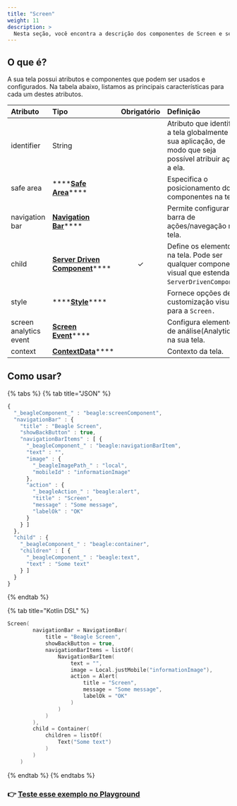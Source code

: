```yaml
---
title: "Screen"
weight: 11
description: >
  Nesta seção, você encontra a descrição dos componentes de Screen e seus atributos.
---
```


## O que é?

A sua tela possui atributos e componentes que podem ser usados e configurados. Na tabela abaixo, listamos as principais características para cada um destes atributos. 

| **Atributo** | **Tipo** | Obrigatório | **Definição** |
| :--- | :--- | :---: | :--- |
| identifier | String |   | Atributo que identifica a tela globalmente na sua aplicação, de modo que seja possível atribuir ações a ela. |
| safe area | \*\*\*\*[**Safe Area**](safe-area.md)\*\*\*\* |   | Especifica o posicionamento dos componentes na tela. |
| navigation bar | [**Navigation Bar**](./#navigation-bar)\*\*\*\* |   | Permite configurar a barra de ações/navegação na tela. |
| child | [**Server Driven Component**](../componentes/)\*\*\*\* | ✓ | Define os elementos na tela. Pode ser qualquer componente visual que estenda de `ServerDrivenComponent`. |
| style | \*\*\*\*[**Style**](../widget.md#atributos-do-style)\*\*\*\* |   | Fornece opções de customização visual para a `Screen.` |
| screen analytics event | [**Screen Event**](../analytics.md#opcao-screenview)\*\*\*\* |   | Configura elementos de análise\(Analytics\) na sua tela. |
| context | [**ContextData**](../contexto.md)\*\*\*\* |   | Contexto da tela. |

## Como usar?

{% tabs %}
{% tab title="JSON" %}
```javascript
{
  "_beagleComponent_" : "beagle:screenComponent",
  "navigationBar" : {
    "title" : "Beagle Screen",
    "showBackButton" : true,
    "navigationBarItems" : [ {
      "_beagleComponent_" : "beagle:navigationBarItem",
      "text" : "",
      "image" : {
        "_beagleImagePath_" : "local",
        "mobileId" : "informationImage"
      },
      "action" : {
        "_beagleAction_" : "beagle:alert",
        "title" : "Screen",
        "message" : "Some message",
        "labelOk" : "OK"
      }
    } ]
  },
  "child" : {
    "_beagleComponent_" : "beagle:container",
    "children" : [ {
      "_beagleComponent_" : "beagle:text",
      "text" : "Some text"
    } ]
  }
}
```
{% endtab %}

{% tab title="Kotlin DSL" %}
```kotlin
Screen(
        navigationBar = NavigationBar(
            title = "Beagle Screen",
            showBackButton = true,
            navigationBarItems = listOf(
                NavigationBarItem(
                    text = "",
                    image = Local.justMobile("informationImage"),
                    action = Alert(
                        title = "Screen",
                        message = "Some message",
                        labelOk = "OK"
                    )
                )
            )
        ),
        child = Container(
            children = listOf(
                Text("Some text")
            )
        )
    )
```
{% endtab %}
{% endtabs %}

### 👉 [Teste esse exemplo no Playground](https://beagle-playground.netlify.app/)

